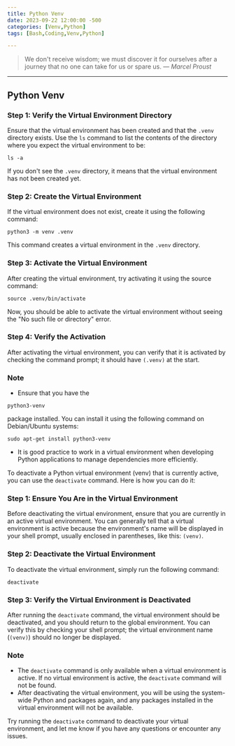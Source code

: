 ```yaml
---
title: Python Venv
date: 2023-09-22 12:00:00 -500
categories: [Venv,Python]
tags: [Bash,Coding,Venv,Python]

---
```


> We don't receive wisdom; we must discover it for ourselves after a journey that no one can take for us or spare us.
> — <cite>Marcel Proust</cite>

---

## Python Venv

### Step 1: Verify the Virtual Environment Directory

Ensure that the virtual environment has been created and that the `.venv` directory exists. Use the `ls` command to list the contents of the directory where you expect the virtual environment to be:


```
ls -a
```


If you don't see the `.venv` directory, it means that the virtual environment has not been created yet.

### Step 2: Create the Virtual Environment

If the virtual environment does not exist, create it using the following command:



```
python3 -m venv .venv
```


This command creates a virtual environment in the `.venv` directory.

### Step 3: Activate the Virtual Environment

After creating the virtual environment, try activating it using the source command:



```
source .venv/bin/activate
```


Now, you should be able to activate the virtual environment without seeing the "No such file or directory" error.

### Step 4: Verify the Activation

After activating the virtual environment, you can verify that it is activated by checking the command prompt; it should have `(.venv)` at the start.

### Note

- Ensure that you have the 

```
python3-venv
```

 package installed. You can install it using the following command on Debian/Ubuntu systems:
    


```
sudo apt-get install python3-venv
```

- It is good practice to work in a virtual environment when developing Python applications to manage dependencies more efficiently.

To deactivate a Python virtual environment (venv) that is currently active, you can use the `deactivate` command. Here is how you can do it:

### Step 1: Ensure You Are in the Virtual Environment

Before deactivating the virtual environment, ensure that you are currently in an active virtual environment. You can generally tell that a virtual environment is active because the environment's name will be displayed in your shell prompt, usually enclosed in parentheses, like this: `(venv)`.

### Step 2: Deactivate the Virtual Environment

To deactivate the virtual environment, simply run the following command:

```
deactivate
```


### Step 3: Verify the Virtual Environment is Deactivated

After running the `deactivate` command, the virtual environment should be deactivated, and you should return to the global environment. You can verify this by checking your shell prompt; the virtual environment name (`(venv)`) should no longer be displayed.

### Note

- The `deactivate` command is only available when a virtual environment is active. If no virtual environment is active, the `deactivate` command will not be found.
- After deactivating the virtual environment, you will be using the system-wide Python and packages again, and any packages installed in the virtual environment will not be available.

Try running the `deactivate` command to deactivate your virtual environment, and let me know if you have any questions or encounter any issues.
